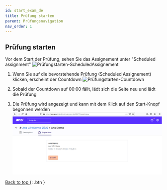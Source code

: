 ```yaml
---
id: start_exam_de
title: Prüfung starten
parent: Prüfungsnavigation
nav_order: 1
---
```


## Prüfung starten

Vor dem Start der Prüfung, sehen Sie das Assignement unter "Scheduled assignment"
![Prüfungstarten-ScheduledAssignement](assets/assignement-scheduled.png)

1. Wenn Sie auf die bevorstehende Prüfung (Scheduled Assignement) klicken, erscheint der Countdown
 ![Prüfungstarten-Countdown](assets/assignement-countdown-png)

1. Sobald der Countdown auf 00:00 fällt, lädt sich die Seite neu und lädt die Prüfung

1. Die Prüfung wird angezeigt und kann mit dem Klick auf den Start-Knopf begonnen werden
![Prüfungstarten-Start](assets/assignement-start.png)


[Back to top ](#top){: .btn }



